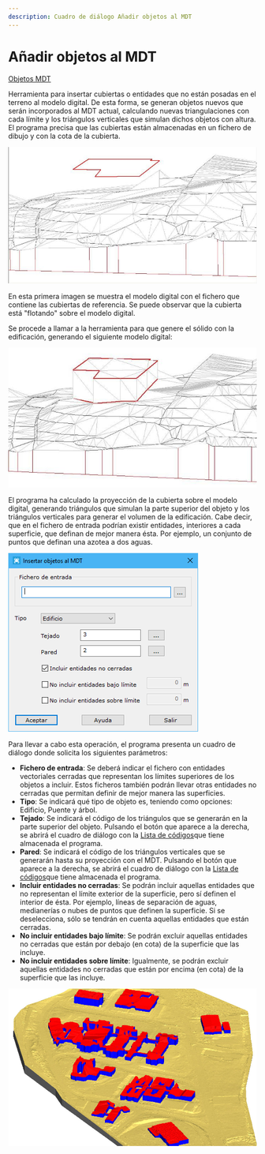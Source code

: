 ```yaml
---
description: Cuadro de diálogo Añadir objetos al MDT
---
```


# Añadir objetos al MDT

[Objetos MDT](/mdtopx/fichas-de-herramientas/ficha-de-herramientas-edicion-tin/objetos-mdt.md)

Herramienta para insertar cubiertas o entidades que no están posadas en el terreno al modelo digital. De esta forma, se generan objetos nuevos que serán incorporados al MDT actual, calculando nuevas triangulaciones con cada límite y los triángulos verticales que simulan dichos objetos con altura. El programa precisa que las cubiertas están almacenadas en un fichero de dibujo y con la cota de la cubierta.

![](../../.gitbook/assets/cubiertas-1.jpg)

En esta primera imagen se muestra el modelo digital con el fichero que contiene las cubiertas de referencia. Se puede observar que la cubierta está "flotando" sobre el modelo digital.

Se procede a llamar a la herramienta para que genere el sólido con la edificación, generando el siguiente modelo digital:

![](../../.gitbook/assets/cubiertas-2.jpg)

El programa ha calculado la proyección de la cubierta sobre el modelo digital, generando triángulos que simulan la parte superior del objeto y los triángulos verticales para generar el volumen de la edificación. Cabe decir, que en el fichero de entrada podrían existir entidades, interiores a cada superficie, que definan de mejor manera ésta. Por ejemplo, un conjunto de puntos que definan una azotea a dos aguas.

![Cuadro de diálogo Insertar objetos al MDT](../../.gitbook/assets/image-85.png)

Para llevar a cabo esta operación, el programa presenta un cuadro de diálogo donde solicita los siguientes parámetros:

* **Fichero de entrada**: Se deberá indicar el fichero con entidades vectoriales cerradas que representan los límites superiores de los objetos a incluir. Estos ficheros también podrán llevar otras entidades no cerradas que permitan definir de mejor manera las superficies.
* **Tipo**: Se indicará qué tipo de objeto es, teniendo como opciones: Edificio, Puente y árbol.
* **Tejado**: Se indicará el código de los triángulos que se generarán en la parte superior del objeto. Pulsando el botón que aparece a la derecha, se abrirá el cuadro de diálogo con la [Lista de códigos](../otras-herramientas/lista-de-codigos/)que tiene almacenada el programa.
* **Pared**: Se indicará el código de los triángulos verticales que se generarán hasta su proyección con el MDT. Pulsando el botón que aparece a la derecha, se abrirá el cuadro de diálogo con la [Lista de códigos](../otras-herramientas/lista-de-codigos/)que tiene almacenada el programa.
* **Incluir entidades no cerradas**: Se podrán incluir aquellas entidades que no representan el límite exterior de la superficie, pero sí definen el interior de ésta. Por ejemplo, líneas de separación de aguas, medianerías o nubes de puntos que definen la superficie. Si se deselecciona, sólo se tendrán en cuenta aquellas entidades que están cerradas.
* **No incluir entidades bajo límite**: Se podrán excluir aquellas entidades no cerradas que están por debajo (en cota) de la superficie que las incluye.
* **No incluir entidades sobre límite**: Igualmente, se podrán excluir aquellas entidades no cerradas que están por encima (en cota) de la superficie que las incluye.

![](../../.gitbook/assets/cubiertas-3.jpg)
